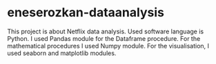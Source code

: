 # eneserozkan-dataanalysis
This project is about Netflix data analysis. 
Used software language is Python.
I used Pandas module for the Dataframe procedure.
For the mathematical procedures I used Numpy module. 
For the visualisation, I used seaborn and matplotlib modules. 
